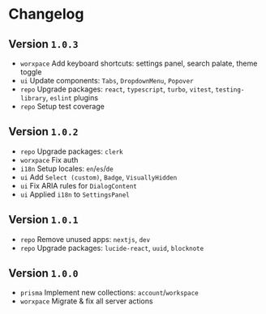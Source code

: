 # Changelog

## Version `1.0.3`

- `worxpace` Add keyboard shortcuts: settings panel, search palate, theme toggle
- `ui` Update components: `Tabs`, `DropdownMenu`, `Popover`
- `repo` Upgrade packages: `react`, `typescript`, `turbo`, `vitest`, `testing-library`, `eslint` plugins
- `repo` Setup test coverage

## Version `1.0.2`

- `repo` Upgrade packages: `clerk`
- `worxpace` Fix auth
- `i18n` Setup locales: `en`/`es`/`de`
- `ui` Add `Select (custom)`, `Badge`, `VisuallyHidden`
- `ui` Fix ARIA rules for `DialogContent`
- `ui` Applied `i18n` to `SettingsPanel`

## Version `1.0.1`

- `repo` Remove unused apps: `nextjs`, `dev`
- `repo` Upgrade packages: `lucide-react`, `uuid`, `blocknote`
  
## Version `1.0.0`

- `prisma` Implement new collections: `account`/`workspace`
- `worxpace` Migrate & fix all server actions

